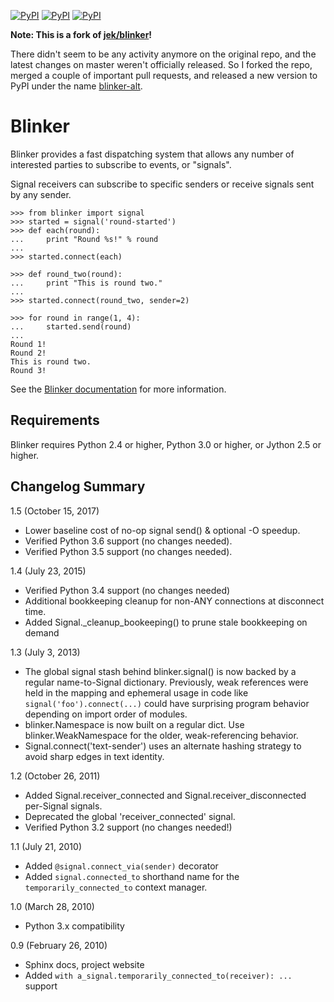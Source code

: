 [![PyPI](https://img.shields.io/pypi/d/v/blinker-alt.svg)](https://pypi.python.org/pypi/blinker-alt)
[![PyPI](https://img.shields.io/pypi/d/l/blinker-alt.svg)](https://pypi.python.org/pypi/blinker-alt)
[![PyPI](https://img.shields.io/pypi/d/pyversions/blinker-alt.svg)](https://pypi.python.org/pypi/blinker-alt)

**Note: This is a fork of [jek/blinker](https://github.com/jek/blinker)!**

There didn't seem to be any activity anymore on the original repo, and the latest changes on
master weren't officially released. So I forked the repo, merged a couple of important pull
requests, and released a new version to PyPI under the name
[blinker-alt](https://pypi.python.org/pypi/blinker-alt).

# Blinker

Blinker provides a fast dispatching system that allows any number of
interested parties to subscribe to events, or "signals".

Signal receivers can subscribe to specific senders or receive signals
sent by any sender.

    >>> from blinker import signal
    >>> started = signal('round-started')
    >>> def each(round):
    ...     print "Round %s!" % round
    ...
    >>> started.connect(each)
    
    >>> def round_two(round):
    ...     print "This is round two."
    ...
    >>> started.connect(round_two, sender=2)
  
    >>> for round in range(1, 4):
    ...     started.send(round)
    ...
    Round 1!
    Round 2!
    This is round two.
    Round 3!

See the [Blinker documentation](https://pythonhosted.org/blinker/) for more information.

## Requirements

Blinker requires Python 2.4 or higher, Python 3.0 or higher, or Jython 2.5 or higher.

## Changelog Summary

1.5 (October 15, 2017)

- Lower baseline cost of no-op signal send() & optional -O speedup.
- Verified Python 3.6 support (no changes needed).
- Verified Python 3.5 support (no changes needed).

1.4 (July 23, 2015)

- Verified Python 3.4 support (no changes needed)
- Additional bookkeeping cleanup for non-ANY connections at disconnect
  time.
- Added Signal._cleanup_bookeeping() to prune stale bookkeeping on
  demand

1.3 (July 3, 2013)

 - The global signal stash behind blinker.signal() is now backed by a
   regular name-to-Signal dictionary. Previously, weak references were
   held in the mapping and ephemeral usage in code like
   ``signal('foo').connect(...)`` could have surprising program behavior
   depending on import order of modules.
 - blinker.Namespace is now built on a regular dict. Use
   blinker.WeakNamespace for the older, weak-referencing behavior.
 - Signal.connect('text-sender') uses an alternate hashing strategy to
   avoid sharp edges in text identity.

1.2 (October 26, 2011)

 - Added Signal.receiver_connected and Signal.receiver_disconnected
   per-Signal signals.
 - Deprecated the global 'receiver_connected' signal.
 - Verified Python 3.2 support (no changes needed!)

1.1 (July 21, 2010)

 - Added ``@signal.connect_via(sender)`` decorator
 - Added ``signal.connected_to`` shorthand name for the
   ``temporarily_connected_to`` context manager.

1.0 (March 28, 2010)

 - Python 3.x compatibility

0.9 (February 26, 2010)

 - Sphinx docs, project website
 - Added ``with a_signal.temporarily_connected_to(receiver): ...`` support
